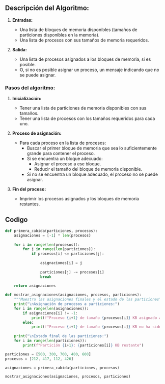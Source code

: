 ## Descripción del Algoritmo:

1. **Entradas:**
   - Una lista de bloques de memoria disponibles (tamaños de particiones disponibles en la memoria).
   - Una lista de procesos con sus tamaños de memoria requeridos.

2. **Salida:**
   - Una lista de procesos asignados a los bloques de memoria, si es posible.
   - O, si no es posible asignar un proceso, un mensaje indicando que no se puede asignar.

### Pasos del algoritmo:

1. **Inicialización:**
   - Tener una lista de particiones de memoria disponibles con sus tamaños.
   - Tener una lista de procesos con los tamaños requeridos para cada uno.

2. **Proceso de asignación:**
   - Para cada proceso en la lista de procesos:
     - Buscar el primer bloque de memoria que sea lo suficientemente grande para contener el proceso.
     - Si se encuentra un bloque adecuado:
       - Asignar el proceso a ese bloque.
       - Reducir el tamaño del bloque de memoria disponible.
     - Si no se encuentra un bloque adecuado, el proceso no se puede asignar.

3. **Fin del proceso:**
   - Imprimir los procesos asignados y los bloques de memoria restantes.

## Codigo

```python
def primera_cabida(particiones, procesos):
    asignaciones = [-1] * len(procesos)  
    
    for i in range(len(procesos)):
        for j in range(len(particiones)):
            if procesos[i] <= particiones[j]:
                
                asignaciones[i] = j
               
                particiones[j] -= procesos[i]
                break 
    
    return asignaciones

def mostrar_asignaciones(asignaciones, procesos, particiones):
    """Muestra las asignaciones finales y el estado de las particiones"""
    print("\nAsignación de procesos a particiones:")
    for i in range(len(asignaciones)):
        if asignaciones[i] != -1:
            print(f"Proceso {i+1} de tamaño {procesos[i]} KB asignado a partición {asignaciones[i]+1} de tamaño restante {particiones[asignaciones[i]]} KB")
        else:
            print(f"Proceso {i+1} de tamaño {procesos[i]} KB no ha sido asignado.")
    
    print("\nEstado final de las particiones:")
    for i in range(len(particiones)):
        print(f"Partición {i+1}: {particiones[i]} KB restante")

particiones = [500, 300, 700, 400, 600]  
procesos = [212, 417, 112, 426]  

asignaciones = primera_cabida(particiones, procesos)

mostrar_asignaciones(asignaciones, procesos, particiones)